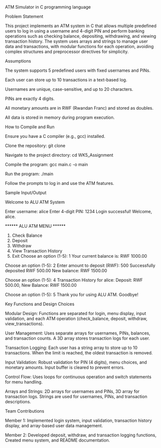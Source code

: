 ATM Simulator in C programming language

Problem Statement

This project implements an ATM system in C that allows multiple predefined users to log in using a username and 4-digit PIN and perform banking operations such as checking balance, depositing, withdrawing, and viewing transaction history. The system uses arrays and strings to manage user data and transactions, with modular functions for each operation, avoiding complex structures and preprocessor directives for simplicity.

Assumptions

The system supports 5 predefined users with fixed usernames and PINs.


Each user can store up to 10 transactions in a text-based log.


Usernames are unique, case-sensitive, and up to 20 characters.



PINs are exactly 4 digits.



All monetary amounts are in RWF (Rwandan Franc) and stored as doubles.



All data is stored in memory during program execution.

How to Compile and Run





Ensure you have a C compiler (e.g., gcc) installed.



Clone the repository: git clone [<repository-url>](https://github.com/didierdrin/WK5_Assignment.git)



Navigate to the project directory: cd WK5_Assignment



Compile the program: gcc main.c -o main



Run the program: ./main



Follow the prompts to log in and use the ATM features.

Sample Input/Output

Welcome to ALU ATM System

Enter username: alice
Enter 4-digit PIN: 1234
Login successful! Welcome, alice.

****** ALU ATM MENU ******
1. Check Balance
2. Deposit
3. Withdraw
4. View Transaction History
5. Exit
Choose an option (1-5): 1
Your current balance is: RWF 1000.00

Choose an option (1-5): 2
Enter amount to deposit (RWF): 500
Successfully deposited RWF 500.00
New balance: RWF 1500.00

Choose an option (1-5): 4
Transaction History for alice:
Deposit: RWF 500.00, New Balance: RWF 1500.00

Choose an option (1-5): 5
Thank you for using ALU ATM. Goodbye!

Key Functions and Design Choices





Modular Design: Functions are separated for login, menu display, input validation, and each ATM operation (check_balance, deposit, withdraw, view_transactions).



User Management: Uses separate arrays for usernames, PINs, balances, and transaction counts. A 3D array stores transaction logs for each user.



Transaction Logging: Each user has a string array to store up to 10 transactions. When the limit is reached, the oldest transaction is removed.



Input Validation: Robust validation for PIN (4 digits), menu choices, and monetary amounts. Input buffer is cleared to prevent errors.



Control Flow: Uses loops for continuous operation and switch statements for menu handling.



Arrays and Strings: 2D arrays for usernames and PINs, 3D array for transaction logs. Strings are used for usernames, PINs, and transaction descriptions.




Team Contributions

Member 1: Implemented login system, input validation, transaction history display, and array-based user data management.

Member 2: Developed deposit, withdraw, and transaction logging functions, Created menu system, and README documentation.

